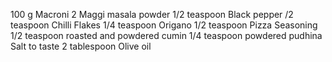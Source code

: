 100 g Macroni 
2 Maggi masala powder
1/2 teaspoon Black pepper
/2 teaspoon Chilli Flakes
1/4 teaspoon Origano 
1/2 teaspoon Pizza Seasoning
1/2 teaspoon roasted and powdered cumin
1/4 teaspoon powdered pudhina
Salt to taste
2 tablespoon Olive oil 